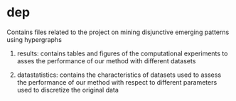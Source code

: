 dep
===

Contains files related to the project on mining disjunctive emerging patterns using hypergraphs

1) results: contains tables and figures of the computational experiments to asses the performance 
		of our method with different datasets
		
2) datastatistics: contains the characteristics of datasets used to assess the performance of our method with respect
			to different parameters used to discretize the original data
